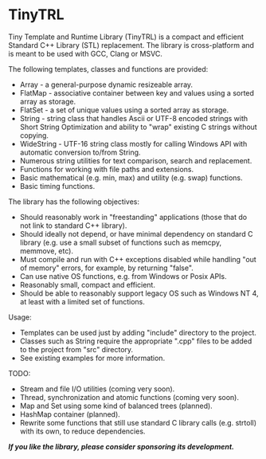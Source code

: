 # TinyTRL
Tiny Template and Runtime Library (TinyTRL) is a compact and efficient Standard C++ Library (STL) replacement.
The library is cross-platform and is meant to be used with GCC, Clang or MSVC.

The following templates, classes and functions are provided:
* Array - a general-purpose dynamic resizeable array.
* FlatMap - associative container between key and values using a sorted array as storage.
* FlatSet - a set of unique values using a sorted array as storage.
* String - string class that handles Ascii or UTF-8 encoded strings with Short String Optimization and ability to "wrap" existing C strings without copying.
* WideString - UTF-16 string class mostly for calling Windows API with automatic conversion to/from String.
* Numerous string utilities for text comparison, search and replacement.
* Functions for working with file paths and extensions.
* Basic mathematical (e.g. min, max) and utility (e.g. swap) functions.
* Basic timing functions.

The library has the following objectives:
* Should reasonably work in "freestanding" applications (those that do not link to standard C++ library).
* Should ideally not depend, or have minimal dependency on standard C library (e.g. use a small subset of functions such as memcpy, memmove, etc).
* Must compile and run with C++ exceptions disabled while handling "out of memory" errors, for example, by returning "false".
* Can use native OS functions, e.g. from Windows or Posix APIs.
* Reasonably small, compact and efficient.
* Should be able to reasonably support legacy OS such as Windows NT 4, at least with a limited set of functions.

Usage:
* Templates can be used just by adding "include" directory to the project.
* Classes such as String require the appropriate ".cpp" files to be added to the project from "src" directory.
* See existing examples for more information.

TODO:
* Stream and file I/O utilities (coming very soon).
* Thread, synchronization and atomic functions (coming very soon).
* Map and Set using some kind of balanced trees (planned).
* HashMap container (planned).
* Rewrite some functions that still use standard C library calls (e.g. strtoll) with its own, to reduce dependencies.

***If you like the library, please consider sponsoring its development.***
